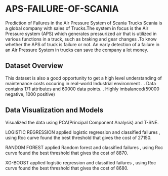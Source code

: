 # APS-FAILURE-OF-SCANIA
Prediction of Failures in the Air Pressure System of Scania Trucks  Scania is a global company with sales of Trucks.The system in focus is the Air Pressure system (APS) which generates pressurized air that is utilized in various functions in a truck, such as braking and gear changes .To know whether the APS of truck is failure or not. An early detection of a failure in an Air Pressure System in trucks can save the company a lot money. 
## Dataset Overview
This dataset is also a good opportunity to get a high level understanding of maintenance costs occuring in real-world Industrial environment . . Data contains 171 attributes and 60000 data points. . Highly imbalanced(59000 negative, 1000 positive) 

## Data Visualization and Models 

Visualized the data using PCA(Principal Component Analysis) and T-SNE.

LOGISTIC REGRESSION applied logistic regression and classified failures , using Roc curve found 
the best threshold that gives the cost of 27150. 

RANDOM FOREST applied Random forest and classified failures , using Roc curve found 
the best threshold that gives the cost of 8870. 

XG-BOOST applied logistic regression and classified failures , using Roc curve found 
the best threshold that gives the cost of 8680.
